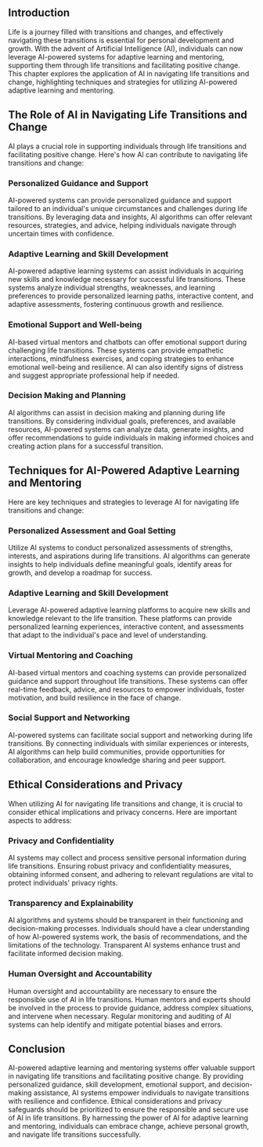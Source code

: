 
## Introduction

Life is a journey filled with transitions and changes, and effectively navigating these transitions is essential for personal development and growth. With the advent of Artificial Intelligence (AI), individuals can now leverage AI-powered systems for adaptive learning and mentoring, supporting them through life transitions and facilitating positive change. This chapter explores the application of AI in navigating life transitions and change, highlighting techniques and strategies for utilizing AI-powered adaptive learning and mentoring.

## The Role of AI in Navigating Life Transitions and Change

AI plays a crucial role in supporting individuals through life transitions and facilitating positive change. Here's how AI can contribute to navigating life transitions and change:

### Personalized Guidance and Support

AI-powered systems can provide personalized guidance and support tailored to an individual's unique circumstances and challenges during life transitions. By leveraging data and insights, AI algorithms can offer relevant resources, strategies, and advice, helping individuals navigate through uncertain times with confidence.

### Adaptive Learning and Skill Development

AI-powered adaptive learning systems can assist individuals in acquiring new skills and knowledge necessary for successful life transitions. These systems analyze individual strengths, weaknesses, and learning preferences to provide personalized learning paths, interactive content, and adaptive assessments, fostering continuous growth and resilience.

### Emotional Support and Well-being

AI-based virtual mentors and chatbots can offer emotional support during challenging life transitions. These systems can provide empathetic interactions, mindfulness exercises, and coping strategies to enhance emotional well-being and resilience. AI can also identify signs of distress and suggest appropriate professional help if needed.

### Decision Making and Planning

AI algorithms can assist in decision making and planning during life transitions. By considering individual goals, preferences, and available resources, AI-powered systems can analyze data, generate insights, and offer recommendations to guide individuals in making informed choices and creating action plans for a successful transition.

## Techniques for AI-Powered Adaptive Learning and Mentoring

Here are key techniques and strategies to leverage AI for navigating life transitions and change:

### Personalized Assessment and Goal Setting

Utilize AI systems to conduct personalized assessments of strengths, interests, and aspirations during life transitions. AI algorithms can generate insights to help individuals define meaningful goals, identify areas for growth, and develop a roadmap for success.

### Adaptive Learning and Skill Development

Leverage AI-powered adaptive learning platforms to acquire new skills and knowledge relevant to the life transition. These platforms can provide personalized learning experiences, interactive content, and assessments that adapt to the individual's pace and level of understanding.

### Virtual Mentoring and Coaching

AI-based virtual mentors and coaching systems can provide personalized guidance and support throughout life transitions. These systems can offer real-time feedback, advice, and resources to empower individuals, foster motivation, and build resilience in the face of change.

### Social Support and Networking

AI-powered systems can facilitate social support and networking during life transitions. By connecting individuals with similar experiences or interests, AI algorithms can help build communities, provide opportunities for collaboration, and encourage knowledge sharing and peer support.

## Ethical Considerations and Privacy

When utilizing AI for navigating life transitions and change, it is crucial to consider ethical implications and privacy concerns. Here are important aspects to address:

### Privacy and Confidentiality

AI systems may collect and process sensitive personal information during life transitions. Ensuring robust privacy and confidentiality measures, obtaining informed consent, and adhering to relevant regulations are vital to protect individuals' privacy rights.

### Transparency and Explainability

AI algorithms and systems should be transparent in their functioning and decision-making processes. Individuals should have a clear understanding of how AI-powered systems work, the basis of recommendations, and the limitations of the technology. Transparent AI systems enhance trust and facilitate informed decision making.

### Human Oversight and Accountability

Human oversight and accountability are necessary to ensure the responsible use of AI in life transitions. Human mentors and experts should be involved in the process to provide guidance, address complex situations, and intervene when necessary. Regular monitoring and auditing of AI systems can help identify and mitigate potential biases and errors.

## Conclusion

AI-powered adaptive learning and mentoring systems offer valuable support in navigating life transitions and facilitating positive change. By providing personalized guidance, skill development, emotional support, and decision-making assistance, AI systems empower individuals to navigate transitions with resilience and confidence. Ethical considerations and privacy safeguards should be prioritized to ensure the responsible and secure use of AI in life transitions. By harnessing the power of AI for adaptive learning and mentoring, individuals can embrace change, achieve personal growth, and navigate life transitions successfully.
